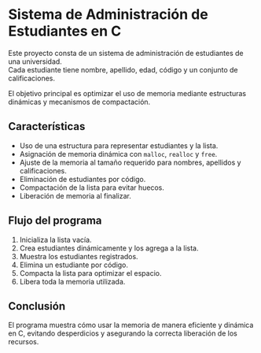 # Sistema de Administración de Estudiantes en C

Este proyecto consta de un sistema de administración de estudiantes de una universidad.  
Cada estudiante tiene nombre, apellido, edad, código y un conjunto de calificaciones.

El objetivo principal es optimizar el uso de memoria mediante estructuras dinámicas y mecanismos de compactación.

## Características

- Uso de una estructura para representar estudiantes y la lista.  
- Asignación de memoria dinámica con `malloc`, `realloc` y `free`.  
- Ajuste de la memoria al tamaño requerido para nombres, apellidos y calificaciones.  
- Eliminación de estudiantes por código.  
- Compactación de la lista para evitar huecos.  
- Liberación de memoria al finalizar.  

## Flujo del programa

1. Inicializa la lista vacía.  
2. Crea estudiantes dinámicamente y los agrega a la lista.  
3. Muestra los estudiantes registrados.  
4. Elimina un estudiante por código.  
5. Compacta la lista para optimizar el espacio.  
6. Libera toda la memoria utilizada.  

## Conclusión

El programa muestra cómo usar la memoria de manera eficiente y dinámica en C, evitando desperdicios y asegurando la correcta liberación de los recursos.
